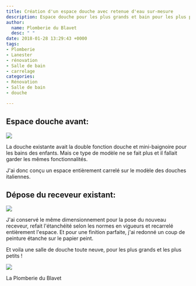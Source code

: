 ```yaml
---
title: Création d'un espace douche avec retenue d'eau sur-mesure
description: Espace douche pour les plus grands et bain pour les plus petits
author:
  name: Plomberie du Blavet
  desc: " "
date: 2018-01-28 13:29:43 +0000
tags:
- Plomberie
- Lanester
- rénovation
- Salle de bain
- carrelage
categories:
- Rénovation
- Salle de bain
- douche

---
```

## Espace douche avant:

![](/uploads/IMG_6350.PNG)

La douche existante avait la double fonction douche et mini-baignoire pour les bains des enfants. Mais ce type de modèle ne se fait plus et il fallait garder les mêmes fonctionnalités.

J'ai donc conçu un espace entièrement carrelé sur le modèle des douches italiennes.

## Dépose du receveur existant:

![](/uploads/IMG_6221.JPG)

J'ai conservé le même dimensionnement pour la pose du nouveau receveur, refait l'étanchéité selon les normes en vigueurs et recarrelé entièrement l'espace. Et pour une finition parfaite, j'ai redonné un coup de peinture étanche sur le papier peint.

Et voila une salle de douche toute neuve, pour les plus grands et les plus petits !

![](/uploads/IMG_6349.JPG)

La Plomberie du Blavet